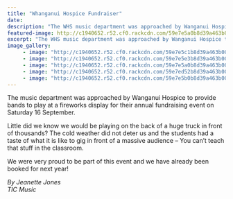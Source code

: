 ```yaml
---
title: "Whanganui Hospice Fundraiser"
date: 
description: "The WHS music department was approached by Wanganui Hospice to provide bands to play at a fireworks display"
featured-image: http://c1940652.r52.cf0.rackcdn.com/59e7e5a0b8d39a463b0004cc/Hospice-fireworks-WHS-band-1.jpg
excerpt: "The WHS music department was approached by Wanganui Hospice to provide bands to play at a fireworks display for their annual fundraising event on Saturday 16 September."
image_gallery:
     - image: "http://c1940652.r52.cf0.rackcdn.com/59e7e5c1b8d39a463b0004d0/Hospice-fireworks-festival-only-writing16-sept-racecourse.jpg"
     - image: "http://c1940652.r52.cf0.rackcdn.com/59e7e5e3b8d39a463b0004d4/Hospice-fireworks-WHS-band-2.jpg"
     - image: "http://c1940652.r52.cf0.rackcdn.com/59e7e5a0b8d39a463b0004cc/Hospice-fireworks-WHS-band-1.jpg"
     - image: "http://c1940652.r52.cf0.rackcdn.com/59e7ed52b8d39a463b0004d8/Hospice-fireworks-write-up-in-chron.jpg"
     - image: "http://c1940652.r52.cf0.rackcdn.com/59e7e5b0b8d39a463b0004ce/Hospice-fireworks-festival-16-sept-racecourse.jpg"
---
```


<p>The music department was approached by Wanganui Hospice to provide bands to play at a fireworks display for their annual fundraising event on Saturday 16 September.</p>
<p>Little did we know we would be playing on the back of a huge truck in front of thousands? The cold weather did not deter us and the students had a taste of what it is like to gig in front of a massive audience &ndash; You can&rsquo;t teach that stuff in the classroom.</p>
<p>We were very proud to be part of this event and we have already been booked for next year!</p>
<p><em>By Jeanette Jones</em><br /><em>TIC Music</em></p>

